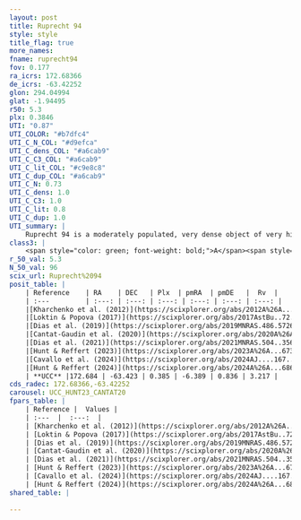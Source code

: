 ```yaml
---
layout: post
title: Ruprecht 94
style: style
title_flag: true
more_names: 
fname: ruprecht94
fov: 0.177
ra_icrs: 172.68366
de_icrs: -63.42252
glon: 294.04994
glat: -1.94495
r50: 5.3
plx: 0.3846
UTI: "0.87"
UTI_COLOR: "#b7dfc4"
UTI_C_N_COL: "#d9efca"
UTI_C_dens_COL: "#a6cab9"
UTI_C_C3_COL: "#a6cab9"
UTI_C_lit_COL: "#c9e8c8"
UTI_C_dup_COL: "#a6cab9"
UTI_C_N: 0.73
UTI_C_dens: 1.0
UTI_C_C3: 1.0
UTI_C_lit: 0.8
UTI_C_dup: 1.0
UTI_summary: |
    Ruprecht 94 is a moderately populated, very dense object of very high C3 quality. It is well-studied in the literature.
class3: |
    <span style="color: green; font-weight: bold;">A</span><span style="color: green; font-weight: bold;">A</span>
r_50_val: 5.3
N_50_val: 96
scix_url: Ruprecht%2094
posit_table: |
    | Reference    | RA    | DEC   | Plx  | pmRA  | pmDE   |  Rv  |
    | :---         | :---: | :---: | :---: | :---: | :---: | :---: |
    |[Kharchenko et al. (2012)](https://scixplorer.org/abs/2012A%26A...543A.156K) | 172.635 | -63.48 | -- | -5.06 | 0.59 | -- |
    |[Loktin & Popova (2017)](https://scixplorer.org/abs/2017AstBu..72..257L) | 172.65 | -63.433 | -- | -5.601 | 0.667 | 2.0 |
    |[Dias et al. (2019)](https://scixplorer.org/abs/2019MNRAS.486.5726D) | 172.654 | -63.433 | 0.369 | -6.366 | 0.886 | 1.633 |
    |[Cantat-Gaudin et al. (2020)](https://scixplorer.org/abs/2020A%26A...640A...1C) | 172.772 | -63.426 | 0.369 | -6.378 | 0.769 | -- |
    |[Dias et al. (2021)](https://scixplorer.org/abs/2021MNRAS.504..356D) | 172.867 | -63.458 | 0.37 | -6.364 | 0.772 | -- |
    |[Hunt & Reffert (2023)](https://scixplorer.org/abs/2023A%26A...673A.114H) | 172.638 | -63.456 | 0.386 | -6.417 | 0.877 | -0.096 |
    |[Cavallo et al. (2024)](https://scixplorer.org/abs/2024AJ....167...12C) | 172.648 | -63.435 | 0.386 | -- | -- | -- |
    |[Hunt & Reffert (2024)](https://scixplorer.org/abs/2024A%26A...686A..42H) | 172.638 | -63.456 | 0.386 | -6.417 | 0.877 | -0.096 |
    | **UCC** |172.684 | -63.423 | 0.385 | -6.389 | 0.836 | 3.217 | 
cds_radec: 172.68366,-63.42252
carousel: UCC_HUNT23_CANTAT20
fpars_table: |
    | Reference |  Values |
    | :---  |  :---:  |
    | [Kharchenko et al. (2012)](https://scixplorer.org/abs/2012A%26A...543A.156K) | `e_bv=0.51, distance=2932, log_age=7.0` |
    | [Loktin & Popova (2017)](https://scixplorer.org/abs/2017AstBu..72..257L) | `E(B-V)=0.306, Dmod=10.286, logt=7.45` |
    | [Dias et al. (2019)](https://scixplorer.org/abs/2019MNRAS.486.5726D) | `E(B-V)=0.32, Dist=1798, logAge=7.135, Z=0.003` |
    | [Cantat-Gaudin et al. (2020)](https://scixplorer.org/abs/2020A%26A...640A...1C) | `AVNN=0.82, DMNN=11.76, AgeNN=7.39` |
    | [Dias et al. (2021)](https://scixplorer.org/abs/2021MNRAS.504..356D) | `Av=1.194, Dist=2332, logage=7.151, [Fe/H]=0.115` |
    | [Hunt & Reffert (2023)](https://scixplorer.org/abs/2023A%26A...673A.114H) | `AV50=1.136, diffAV50=1.481, MOD50=11.879, logAge50=6.975` |
    | [Cavallo et al. (2024)](https://scixplorer.org/abs/2024AJ....167...12C) | `AV50=0.81, dMod50=11.41, logAge50=7.58, [Fe/H]50=0.17` |
    | [Hunt & Reffert (2024)](https://scixplorer.org/abs/2024A%26A...686A..42H) | `MassJ=637.715` |
shared_table: |
    
---
```

